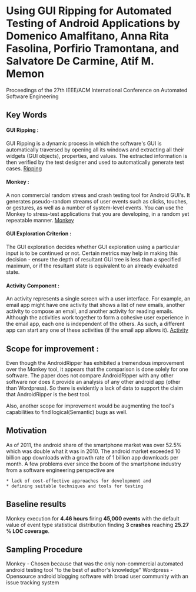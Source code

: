 # Using GUI Ripping for Automated Testing of Android Applications by Domenico Amalfitano, Anna Rita Fasolina, Porfirio Tramontana, and Salvatore De Carmine, Atif M. Memon
Proceedings of the 27th IEEE/ACM International Conference on Automated Software Engineering

## Key Words

#### GUI Ripping :
GUI Ripping is a dynamic process in which the software's GUI is automatically traversed by opening all its windows and extracting all their widgets (GUI objects), properties, and values. The extracted information is then verified by the test designer and used to automatically generate test cases. [Ripping](http://www.cs.umd.edu/~atif/pubs/MemonWCRE2003-abstract.html)
#### Monkey :
A non commercial random stress and crash testing tool for Android GUI's. It generates pseudo-random streams of user events such as clicks, touches, or gestures, as well as a number of system-level events. You can use the Monkey to stress-test applications that you are developing, in a random yet repeatable manner. [Monkey ](https://developer.android.com/studio/test/monkey.html)

#### GUI Exploration Criterion : 
The GUI exploration decides whether GUI exploration using a particular input is to be continued or not. Certain metrics may help in making this decision - ensure the depth of resultant GUI tree is less than a specified maximum, or if the resultant state is equivalent to an already evaluated state.

#### Activity Component : 
An activity represents a single screen with a user interface. For example, an email app might have one activity that shows a list of new emails, another activity to compose an email, and another activity for reading emails. Although the activities work together to form a cohesive user experience in the email app, each one is independent of the others. As such, a different app can start any one of these activities (if the email app allows it). [Activity](https://developer.android.com/guide/components/fundamentals.html)

## Scope for improvement :
 Even though the AndroidRipper has exhibited a tremendous improvement over the Monkey tool, it appears that the comparison is done solely for one software. The paper does not compare AndroidRipper with any other software nor does it provide an analysis of any other android app (other than Wordpress). So there is evidently a lack of data to support the claim that AndroidRipper is the best tool.
 
 Also, another scope for improvement would be augmenting the tool's capabilities to find logical(Semantic) bugs as well.
 
 ## Motivation
 As of 2011, the android share of the smartphone market was over 52.5% which was double what it was in 2010. The android market exceeded 10 billion app downloads with a growth rate of 1 billion app downloads per month. A few problems ever since the boom of the smartphone industry from a software engineering perspective are 
 
    * lack of cost-effective approaches for development and
    * defining suitable techniques and tools for testing

## Baseline results
Monkey execution for __4.46 hours__ firing __45,000 events__ with the default value of event type statistical distribution finding __3 crashes__ reaching __25.27 % LOC coverage__.

## Sampling Procedure 
Monkey - Chosen because that was the only non-commercial automated android testing tool "to the best of author's knowledge"
Wordpress - Opensource android blogging software with broad user community with an issue tracking system

